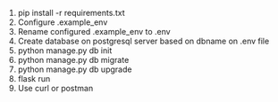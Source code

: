 1. pip install -r requirements.txt 
2. Configure .example_env
3. Rename configured .example_env to .env
4. Create database on postgresql server based on dbname on .env file 
5. python manage.py db init
6. python manage.py db migrate
7. python manage.py db upgrade
8. flask run
9. Use curl or postman
